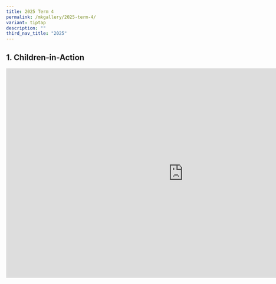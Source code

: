 ```yaml
---
title: 2025 Term 4
permalink: /mkgallery/2025-term-4/
variant: tiptap
description: ""
third_nav_title: "2025"
---
```

<h2>1. Children-in-Action</h2>
<div class="iframe-wrapper">
<iframe height="569" width="960" allowfullscreen="true" frameborder="0" src="https://docs.google.com/presentation/d/e/2PACX-1vQG-Q7sCHv2NBATEGhWjhwfEArgzwC7KyLPCiM7krxGOhFDN1ixpXybm29-8o6SYV3eYT3RH8aClg4E/pubembed?start=false&amp;loop=true&amp;delayms=3000"></iframe>
</div>
<p></p>